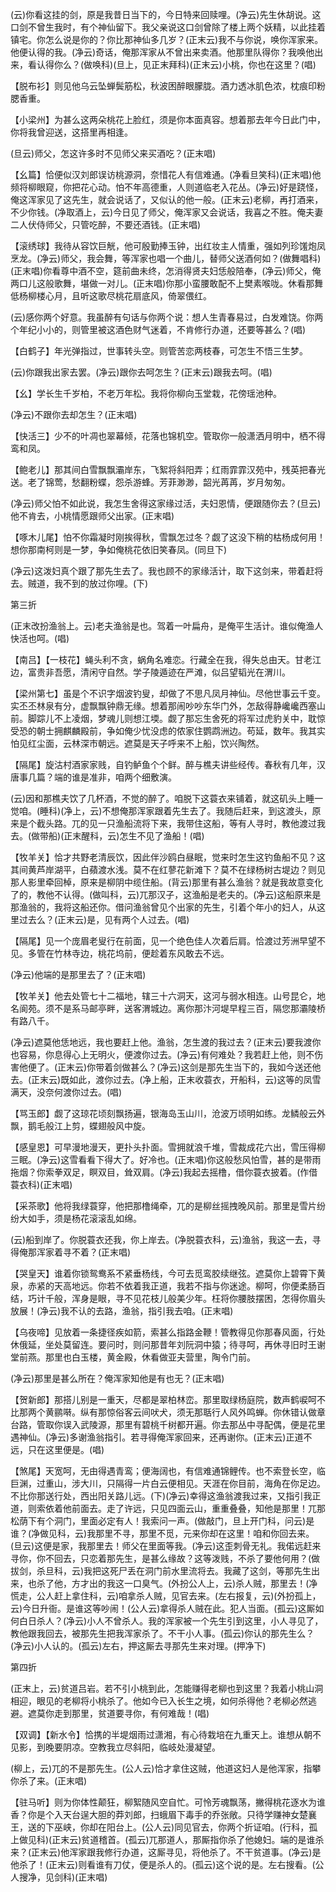 <!-- { "loadSidebar": true } -->
(云)你看这挂的剑，原是我昔日当下的，今日特来回赎哩。(净云)先生休胡说。这口剑不曾生我时，有个神仙留下。我父亲说这口剑曾除了楼上两个妖精，以此挂着镇宅。你怎么说是你的？你比那神仙多几岁？(正末云)我不与你说，唤你浑家来。他便认得的我。(净云)奇话，俺那浑家从不曾出来卖酒。他那里队得你？我唤他出来，看认得你么？(做唤科)(旦上，见正末拜科)(正末云)小桃，你也在这里？(唱)

【脱布衫】则见他乌云坠蝉鬓筋松，秋波困醉眼朦胧。酒力透冰肌色浓，枕痕印粉腮香重。

【小梁州】为甚么这两朵桃花上脸红，须是你本面真容。想着那去年今日此门中，你将我曾迎送，这搭里再相逢。

(旦云)师父，怎这许多时不见师父来买酒吃？(正末唱)

【幺篇】恰便似汉刘郎误访桃源洞，奈惜花人有信难通。(净看旦笑科)(正末唱)他频将柳眼窥，你把花心动。怕不年高德重，人则道临老入花丛。(净云)好是跷怪，俺这浑家见了这先生，就会说话了，又似认的他一般。(正末云)老柳，再打酒来，不少你钱。(净取酒上，云)今日见了师父，俺浑家又会说话，我喜之不胜。俺夫妻二人伏侍师父，只管吃醉，不要还酒钱。(正末唱)

【滚绣球】我待从容饮巨觥，他可殷勤捧玉钟，出红妆主人情重，强如列珍馐炮凤烹龙。(净云)师父，我会舞，等浑家也唱一个曲儿，替师父送酒何如？(做舞唱科)(正末唱)你看尊中酒不空，筵前曲未终，怎消得贤夫妇恁般陪奉，(净云)师父，俺两口儿这般歌舞，堪做一对儿。(正末唱)你那小蛮腰敢配不上樊素喉咙。休看那舞低杨柳楼心月，且听这歌尽桃花扇底风，倚翠偎红。

(云)感你两个好意。我虽醉有句话与你两个说：想人生青春易过，白发难饶。你两个年纪小小的，则管里被这酒色财气迷着，不肯修行办道，还要等甚么？(唱)

【白鹤子】年光弹指过，世事转头空。则管苦恋两枝春，可怎生不悟三生梦。

(云)你跟我出家去罢。(净云)跟你去呵怎生？(正末云)跟我去呵。(唱)

【幺】学长生千岁柏，不老万年松。我将你柳向玉堂栽，花傍瑶池种。

(净云)不跟你去却怎生？(正末唱)

【快活三】少不的叶凋也翠幕倾，花落也锦机空。管取你一般潇洒月明中，栖不得鸾和凤。

【鲍老儿】那其间白雪飘飘灞岸东，飞絮将斜阳弄；红雨霏霏汉苑中，残英把春光送。老了锦莺，愁翻粉蝶，怨杀游蜂。芳菲渺渺，韶光苒苒，岁月匆匆。

(净云)师父怕不如此说，我怎生舍得这家缘过活，夫妇恩情，便跟随你去？(旦云)他不肯去，小桃情愿跟师父出家。(正末唱)

【啄木儿尾】怕不你霜凝时刚挨得秋，雪飘怎过冬？觑了这没下稍的枯杨成何用！想你那南柯则是一梦，争如俺桃花依旧笑春凤。(同旦下)

(净云)这泼妇真个跟了那先生去了。我也顾不的家缘活计，取下这剑来，带着赶将去。贼道，我不到的放过你哩。(下)

第三折

(正末改扮渔翁上。云)老夫渔翁是也。驾着一叶扁舟，是俺平生活计。谁似俺渔人快活也呵。(唱)

【南吕】【一枝花】蝇头利不贪，蜗角名难恋。行藏全在我，得失总由天。甘老江边，富贵非吾愿，清闲守自然。学子陵遁迹在严滩，似吕望韬光在渭川。

【梁州第七】虽是个不识字烟波钓叟，却做了不思凡凤月神仙。尽他世事云千变。实丕丕林泉有分，虚飘飘钟鼎无缘。想着那闹吵吵东华门外，怎敌得静巉巉西塞山前。脚踪儿不上凌烟，梦魂儿则想江堧。觑了那忘生舍死的将军过虎豹关中，耽惊受恐的朝士拥麒麟殿前，争如俺少忧没虑的侬家住鹦鹉洲边。苟延，数年。我其实怕见红尘面，云林深市朝远。遮莫是天子呼来不上船，饮兴陶然。

【隔尾】旋沽村酒家家贱，自钓鲈鱼个个鲜。醉与樵夫讲些经传。春秋有几年，汉唐事几篇？端的谁是准非，咱两个细敷演。

(云)因和那樵夫饮了几杯酒，不觉的醉了。咱脱下这蓑衣来铺着，就这矶头上睡一觉咱。(睡科)(净上，云)不想俺那浑家跟着先生去了。我随后赶来，到这渡头，原来是个截头路。兀的见一只渔船流将下来，我带住这船，等有人寻时，教他渡过我去。(做带船)(正末醒科，云)怎生不见了渔船！(唱)

【牧羊关】恰才共野老清辰饮，因此伴沙鸥白昼眠，觉来时怎生这钓鱼船不见？这其间黄芦岸湖平，白蘋渡水浅。莫不在红蓼花新滩下？莫不在绿杨树古堤边？则见那人影里牵回棹，原来是柳阴中缆住船。(背云)那里有甚么渔翁？就是我故意变化了的，教他不认得。(做叫科，云)兀那汉子，这渔船是老夫的。(净云)这船原来是那渔翁的，我将这船还你。借问渔翁曾见个出家的先生，引着个年小的妇人，从这里过去么？(正末云)是，见有两个人过去。(唱)

【隔尾】见一个庞眉老叟行在前面，见一个绝色佳人次着后肩。恰渡过芳洲早望不见。多管在竹林寺边，桃花坞前，便趁着东风敢去不远。

(净云)他端的是那里去了？(正末唱)

【牧羊关】他去处管七十二福地，辖三十六洞天，这河与弱水相连。山号昆仑，地名阆苑。须不是系马邮亭畔，送客渭城边。离你那汴河堤早程三百，隔您那灞陵桥有路八千。

(净云)遮莫他恁地远，我也要赶上他。渔翁，怎生渡的我过去？(正末云)要我渡你也容易，你息得心上无明火，便渡你过去。(净云)有何难处？我若赶上他，则不伤害他便了。(正末云)你带着剑做甚么？(净云)这剑是那先生当下的，我如今送还他去。(正末云)既如此，渡你过去。(净上船，正末收蓑衣，开船科，云)这等的凤雪满天，没奈何渡你过去。(唱)

【骂玉郎】觑了这琼花顷刻飘扬遍，银海岛玉山川，沧波万顷明如练。龙鳞般云外飘，鹅毛般江上剪，蝶翅般风中旋。

【感皇恩】可早漫地漫天，更扑头扑面。雪拥就浪千堆，雪裁成花六出，雪压得柳三眠。(净云)这雪看看下得大了。好冷也。(正末唱)你这般愁风怕雪，甚的是带雨拖烟？你索拳双足，瞑双目，耸双肩。(净云)我起去摇橹，借你蓑衣披着。(作借蓑衣科)(正末唱)

【采茶歌】他将我绿蓑穿，他把那橹绳牵，兀的是柳丝摇拽晚风前。那里是雪片纷纷大如手，须是杨花滚滚乱如绵。

(云)船到岸了。你脱蓑衣还我，你上岸去。(净脱蓑衣科，云)渔翁，我这一去，寻得俺那浑家着寻不着？(正末唱)

【哭皇天】谁着你锁鸳鸯系不紧垂杨线，今可去觅鸾胶续继弦。遮莫你上碧霄下黄泉，赤紧的天高地远。你若不依着我正道，我若不指与你迷途。柳呵，你便柔肠百结，巧计千般，浑身是眼，寻不见花枝儿般美少年。枉将你腰肢摆困，怎得你眉头放展！(净云)我不认的去路，渔翁，指引我去咱。(正末唱)

【乌夜啼】见放着一条捷径疾如箭，索甚么指路金鞭！管教得见你那春风面，行处休俄延，坐处莫留连。要问时，则问那昔年刘阮洞中猿；待寻呵，再休寻旧时王谢堂前燕。那里也白玉楼，黄金殿，休看做亚夫营里，陶令门前。

(净云)那里是甚么所在？俺浑家知他是有也无？(正末唱)

【贺新郎】那搭儿别是一重天，尽都是翠柏林峦。那里取绿杨庭院，数声鹤唳呵不比那两个黄鹂啭。纵有那惊俗客云间吠犬，须无那聒行人风外鸣蝉。你休错认做章台路，管取你误入武陵源，那里有碧桃千树都开遍。你去那丛中寻配偶，便是花里遇神仙。(净云)多谢渔翁指引。若寻得俺浑家回来，还再谢你。(正末云)正道不远，只在这里便是。(唱)

【煞尾】天宽呵，无由得遇青鸾；便海阔也，有信难通锦鲤传。也不索登长空，临巨渊，过重山，涉大川，只隔得一片白云便相见。天涯在你目前，海角在你足边。不比你那送行处，西出阳关路儿远。(下)(净云)幸得这渔翁渡我过来，又指引我正道，则索依着他前面去。走了许远，只见四面云山，重重叠叠，知他是那里！兀那松荫下有个洞门，里面必定有人！我索问一声。(做敲门，旦上开门科，问云)是谁？(净做见科，云)我那里不寻，那里不觅，元来你却在这里！咱和你回去来。(旦云)这便是家，我那里去！师父在里面等我。(净云)这歪刺骨无礼。我偌远赶来寻你，你不回去，只恋着那先生，是甚么缘故？这等泼贱，不杀了要他何用？(做拔剑，杀旦科，云)我把这死尸丢在洞门前水里流将去。我藏了这剑，等那先生出来，也杀了他，方才出的我这一口臭气。(外扮公人上，云)杀人贼，那里去！(净慌走，公人赶上拿住科，云)咱拿杀人贼，见官去来。(左右报复，云)(外扮孤上，云)今日升衙。是谁这等吵闹！(公人云)拿得杀人贼在此。犯人当面。(孤云)这厮如何白日杀人？(净云)小人不曾杀人。我的浑家被一个先生引到这里，小人寻见了，教他跟我回去，被那先生把我浑家杀了。不干小人事。(孤云)你认的那先生么？(净云)小人认的。(孤云)左右，押这厮去寻那先生来对理。(押净下)

第四折

(正末上，云)贫道吕岩。若不引小桃到此，怎能赚得老柳也到这里？我着小桃山洞相迎，眼见的老柳将小桃杀了。他如今已入长生之境，如何杀得他？老柳必然逃避。遮莫你走到那里，贫道要寻你，有何难哉！(唱)

【双调】【新水令】恰携的半堤烟雨过潇湘，有心待栽培在九重天上。谁想从朝不见影，到晚要阴凉。空教我立尽斜阳，临岐处漫凝望。

(柳上，云)兀的不是那先生。(公人云)恰才拿住这贼，他道这妇人是他浑家，指攀你杀了来。(正末唱)

【驻马听】则为你体性颠狂，柳絮随风空自忙。可怜芳魂飘荡，撇得桃花逐水为谁香？你是个入天台逞大胆的莽刘郎，扫蛾眉下毒手的乔张敞。只待学赚神女楚襄王，送的下巫峡，你却在阳台上。(公人云)同见官去，你两个折证咱。(行科，孤上做见科)(正末云)贫道稽首。(孤云)兀那道人，那厮指你杀了他媳妇。端的是谁杀来？(正末云)他浑家跟我修行办道，这厮寻见，将他杀了。不干贫道事。(净云)是他杀了！(正末云)则看谁有刀仗，便是杀人的。(孤云)这个说的是。左右搜看。(公人搜净，见剑科)(正末唱)

